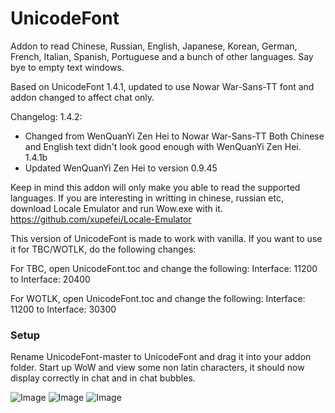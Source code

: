# UnicodeFont
Addon to read Chinese, Russian, English, Japanese, Korean, German, French, Italian, Spanish, Portuguese and a bunch of other languages.
Say bye to empty text windows.

Based on UnicodeFont 1.4.1, updated to use Nowar War-Sans-TT font and addon changed to affect chat only.

Changelog:
1.4.2:
- Changed from WenQuanYi Zen Hei to Nowar War-Sans-TT
Both Chinese and English text didn't look good enough with WenQuanYi Zen Hei.
1.4.1b
- Updated WenQuanYi Zen Hei to version 0.9.45

Keep in mind this addon will only make you able to read the supported languages.
If you are interesting in writting in chinese, russian etc, download Locale Emulator and run Wow.exe with it.
https://github.com/xupefei/Locale-Emulator

This version of UnicodeFont is made to work with vanilla. If you want to use it for TBC/WOTLK, do the following changes:

For TBC, open UnicodeFont.toc and change the following: Interface: 11200 to Interface: 20400

For WOTLK, open UnicodeFont.toc and change the following: Interface: 11200 to Interface: 30300

### Setup
Rename UnicodeFont-master to UnicodeFont and drag it into your addon folder.
Start up WoW and view some non latin characters, it should now display correctly in chat and in chat bubbles.

![Image](https://i.imgur.com/rsfdAtI.png)
![Image](https://i.imgur.com/J3qUNv0.png)
![Image](https://i.imgur.com/CQJIZdF.png)
